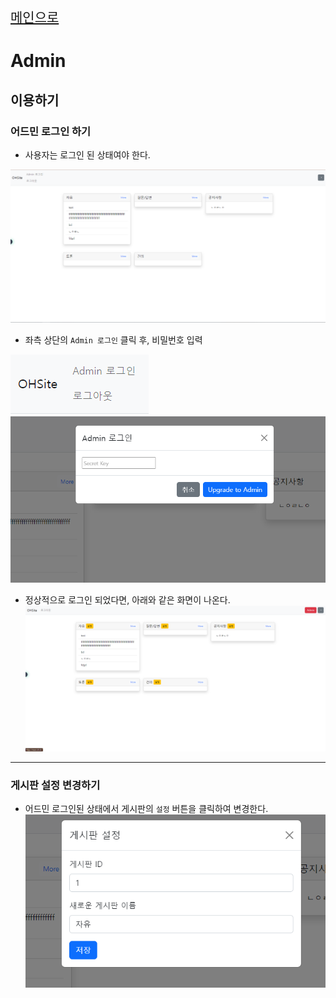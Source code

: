 <a href="/README.md" style="font-size: 1.5em;">메인으로</a>

# Admin 



## 이용하기
### 어드민 로그인 하기
-   사용자는 로그인 된 상태여야 한다.

![user_index.png](images%2Fuser_index.png)


- 좌측 상단의 `Admin 로그인` 클릭 후, 비밀번호 입력

![adminLogin_Element.png](images%2FadminLogin_Element.png)
![adminLogin_InputModal.png](images%2FadminLogin_InputModal.png)

- 정상적으로 로그인 되었다면, 아래와 같은 화면이 나온다.
![admin_index.png](images%2Fadmin_index.png)

---

### 게시판 설정 변경하기
- 어드민 로그인된 상태에서 게시판의 `설정` 버튼을 클릭하여 변경한다.
![admin_BoardSettingModal.png](images%2Fadmin_BoardSettingModal.png)